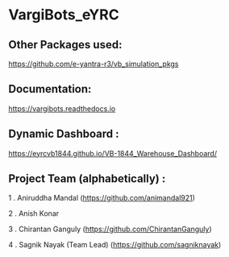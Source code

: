 # VargiBots_eYRC

## Other Packages used:

https://github.com/e-yantra-r3/vb_simulation_pkgs

## Documentation:
https://vargibots.readthedocs.io

## Dynamic Dashboard :

https://eyrcvb1844.github.io/VB-1844_Warehouse_Dashboard/

## Project Team (alphabetically) :

1 . Aniruddha Mandal (https://github.com/animandal921)

2 . Anish Konar

3 . Chirantan Ganguly (https://github.com/ChirantanGanguly)

4 . Sagnik Nayak (Team Lead) (https://github.com/sagniknayak)
